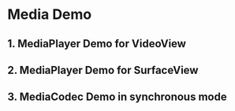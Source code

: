 # Media Demo

## 1. MediaPlayer Demo for VideoView

## 2. MediaPlayer Demo for SurfaceView

## 3. MediaCodec Demo in synchronous mode
